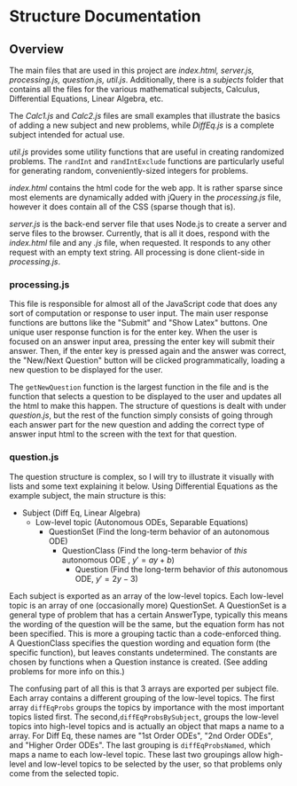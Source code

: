 
# Structure Documentation
## Overview
The main files that are used in this project are *index.html, server.js, processing.js, question.js, util.js*.  Additionally, there is a *subjects* folder that contains all the files for the various mathematical subjects, Calculus, Differential Equations, Linear Algebra, etc.  

The *Calc1.js* and *Calc2.js* files are small examples that illustrate the basics of adding a new subject and new problems, while *DiffEq.js* is a complete subject intended for actual use.

*util.js* provides some utility functions that are useful in creating randomized problems.  The `randInt` and `randIntExclude` functions are particularly useful for generating random, conveniently-sized integers for problems.

*index.html* contains the html code for the web app.  It is rather sparse since most elements are dynamically added with jQuery in the *processing.js* file, however it does contain all of the CSS (sparse though that is).

*server.js* is the back-end server file that uses Node.js to create a server and serve files to the browser.  Currently, that is all it does, respond with the *index.html* file and any *.js* file, when requested.  It responds to any other request with an empty text string.  All processing is done client-side in *processing.js*.

### processing.js
This file is responsible for almost all of the JavaScript code that does any sort of computation or response to user input.  The main user response functions are buttons like the "Submit" and "Show Latex" buttons.  One unique user response function is for the enter key.  When the user is focused on an answer input area, pressing the enter key will submit their answer.  Then, if the enter key is pressed again and the answer was correct, the "New/Next Question" button will be clicked programmatically, loading a new question to be displayed for the user.

The `getNewQuestion` function is the largest function in the file and is the function that selects a question to be displayed to the user and updates all the html to make this happen.  The structure of questions is dealt with under *question.js*, but the rest of the function simply consists of going through each answer part for the new question and adding the correct type of answer input html to the screen with the text for that question.

### question.js
The question structure is complex, so I will try to illustrate it visually with lists and some text explaining it below.  Using Differential Equations as the example subject, the main structure is this:

 - Subject (Diff Eq, Linear Algebra)
	 - Low-level topic (Autonomous ODEs, Separable Equations)
		 - QuestionSet (Find the long-term behavior of an autonomous ODE)
			 - QuestionClass (Find the long-term behavior of *this* autonomous ODE , $y'=ay+b$)
				 - Question (Find the long-term behavior of *this* autonomous ODE, $y'=2y-3$)

Each subject is exported as an array of the low-level topics.  Each low-level topic is an array of one (occasionally more) QuestionSet.  A QuestionSet is a general type of problem that has a certain AnswerType, typically this means the wording of the question will be the same, but the equation form has not been specified.  This is more a grouping tactic than a code-enforced thing.  A QuestionClass specifies the question wording and equation form (the specific function), but leaves constants undetermined.  The constants are chosen by functions when a Question instance is created. (See adding problems for more info on this.)

The confusing part of all this is that 3 arrays are exported per subject file.  Each array contains a different grouping of the low-level topics.  The first array `diffEqProbs` groups the topics by importance with the most important topics listed first.  The second,`diffEqProbsBySubject`, groups the low-level topics into high-level topics and is actually an object that maps a name to a array.  For Diff Eq, these names are "1st Order ODEs", "2nd Order ODEs", and "Higher Order ODEs".  The last grouping is `diffEqProbsNamed`, which maps a name to each low-level topic.  These last two groupings allow high-level and low-level topics to be selected by the user, so that problems only come from the selected topic.
